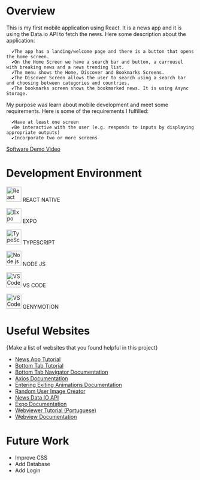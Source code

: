 # Overview

This is my first mobile application using React. It is a news app and it is using the Data.io API to fetch the news. Here some description about the application:

      ✔️The app has a landing/welcome page and there is a button that opens the home screen.
      ✔️On the Home Screen we have a search bar and button, a carrousel with breaking news and a news trending list.
      ✔️The menu shows the Home, Discover and Bookmarks Screens.
      ✔️The Discover Screen allows the user to search using a search bar and choosing between categories and countries.
      ✔️The bookmarks screen shows the bookmarked news. It is using Async Storage.

My purpose was learn about mobile development and meet some requirements. Here is some of the requirements I fulfilled:

      ✔️Have at least one screen
      ✔️Be interactive with the user (e.g. responds to inputs by displaying appropriate outputs)
      ✔️Incorporate two or more screens


[Software Demo Video](https://youtu.be/IFtQHV2CgYA)

# Development Environment

<!-- React -->
<img src="https://cdn.simpleicons.org/react/61DAFB" height="40" alt="React" /> REACT NATIVE
<!-- Expo -->
<img src="https://avatars.githubusercontent.com/u/12504344?s=200&v=4" height="40" alt="Expo" /> EXPO
<!-- TypeScript -->
<img src="https://cdn.simpleicons.org/typescript/3178C6" height="40" alt="TypeScript" /> TYPESCRIPT
<!-- Node.js -->
<img src="https://cdn.simpleicons.org/nodedotjs/339933" height="40" alt="Node.js" /> NODE JS
<!-- VS Code -->
<img src="https://api.iconify.design/mdi:visual-studio-code.svg" height="40" alt="VS Code" /> VS CODE
<!-- Genymotion -->
<img src="https://icons.iconarchive.com/icons/papirus-team/papirus-apps/128/genymotion-icon.png" height="40" alt="VS Code" /> GENYMOTION

# Useful Websites

{Make a list of websites that you found helpful in this project}
* [News App Tutorial](https://www.youtube.com/watch?v=sKuC-ejnPgY)
* [Bottom Tab Tutorial](https://www.youtube.com/watch?v=GrLCS5ww030)
* [Bottom Tab Navigator Documentation](https://reactnavigation.org/docs/bottom-tab-navigator/)
* [Axios Documentation](https://axios-http.com/docs/req_config)
* [Entering Exiting Animations Documentation](https://docs.swmansion.com/react-native-reanimated/docs/layout-animations/entering-exiting-animations/)
* [Random User Image Creator](https://xsgames.co/randomusers/)
* [News Data IO API](https://newsdata.io/)
* [Expo Documentation](https://docs.expo.dev/guides/environment-variables/)
* [Webviewer Tutorial (Portuguese)](https://www.youtube.com/watch?v=PPM1f-fBLVM)
* [Webview Documentation](https://docs.expo.dev/versions/latest/sdk/webview/)

# Future Work

* Improve CSS
* Add Database
* Add Login